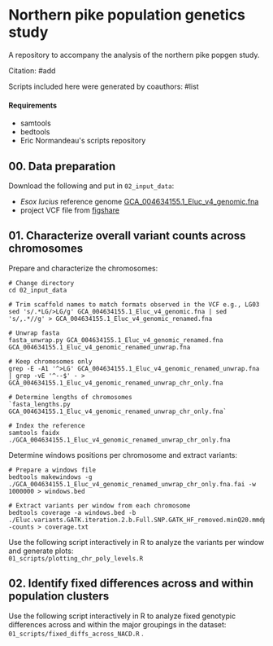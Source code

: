 # Northern pike population genetics study
A repository to accompany the analysis of the northern pike popgen study.     

Citation: #add    

Scripts included here were generated by coauthors: #list     

#### Requirements ####
- samtools     
- bedtools     
- Eric Normandeau's scripts repository

## 00. Data preparation
Download the following and put in `02_input_data`:       
- _Esox lucius_ reference genome [GCA_004634155.1_Eluc_v4_genomic.fna](https://www.ncbi.nlm.nih.gov/datasets/genome/GCF_004634155.1://www.ncbi.nlm.nih.gov/datasets/genome/GCF_004634155.1/)       
- project VCF file from [figshare](#TODO)     
 

## 01. Characterize overall variant counts across chromosomes
Prepare and characterize the chromosomes:     
```
# Change directory
cd 02_input_data

# Trim scaffold names to match formats observed in the VCF e.g., LG03    
sed 's/.*LG/>LG/g' GCA_004634155.1_Eluc_v4_genomic.fna | sed 's/,.*//g' > GCA_004634155.1_Eluc_v4_genomic_renamed.fna    

# Unwrap fasta
fasta_unwrap.py GCA_004634155.1_Eluc_v4_genomic_renamed.fna GCA_004634155.1_Eluc_v4_genomic_renamed_unwrap.fna

# Keep chromosomes only
grep -E -A1 '^>LG' GCA_004634155.1_Eluc_v4_genomic_renamed_unwrap.fna | grep -vE '^--$' - > GCA_004634155.1_Eluc_v4_genomic_renamed_unwrap_chr_only.fna  

# Determine lengths of chromosomes
`fasta_lengths.py GCA_004634155.1_Eluc_v4_genomic_renamed_unwrap_chr_only.fna`    

# Index the reference
samtools faidx ./GCA_004634155.1_Eluc_v4_genomic_renamed_unwrap_chr_only.fna 

```

Determine windows positions per chromosome and extract variants:      
```
# Prepare a windows file      
bedtools makewindows -g ./GCA_004634155.1_Eluc_v4_genomic_renamed_unwrap_chr_only.fna.fai -w 1000000 > windows.bed

# Extract variants per window from each chromosome
bedtools coverage -a windows.bed -b ./Eluc.variants.GATK.iteration.2.b.Full.SNP.GATK_HF_removed.minQ20.mmdp10.mxmdp60.mmc10.mac1.homsumfilt.new.samp.names.recode.vcf -counts > coverage.txt    
```

Use the following script interactively in R to analyze the variants per window and generate plots:      
`01_scripts/plotting_chr_poly_levels.R`    


## 02. Identify fixed differences across and within population clusters ##
Use the following script interactively in R to analyze fixed genotypic differences across and within the major groupings in the dataset:     
`01_scripts/fixed_diffs_across_NACD.R` .    


